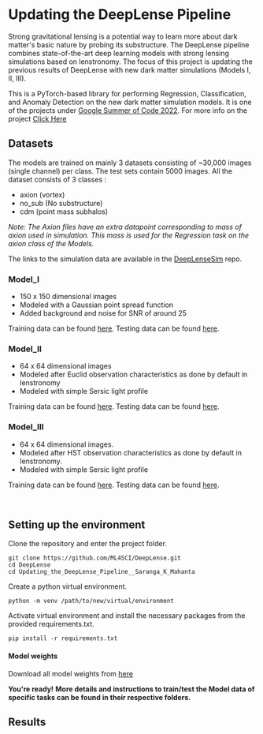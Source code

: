 # Updating the DeepLense Pipeline

Strong gravitational lensing is a potential way to learn more about dark matter's basic nature by probing its substructure.
The DeepLense pipeline combines state-of-the-art deep learning models with strong lensing simulations based on lenstronomy. The focus of this project is updating the previous results of DeepLense with new dark matter simulations (Models I, II, III).

 This is a PyTorch-based library for performing Regression, Classification, and Anomaly Detection on the new dark matter simulation models. It is one of the projects under [Google Summer of Code 2022](https://summerofcode.withgoogle.com/). For more info on the project [Click Here](https://summerofcode.withgoogle.com/programs/2022/projects/iFKJMj0t)
<br>

## Datasets
The models are trained on mainly 3 datasets consisting of ~30,000 images (single channel) per class. The test sets contain 5000 images. All the dataset consists of 3 classes : 

- axion (vortex)
- no_sub (No substructure)
- cdm (point mass subhalos)

*Note: The Axion files have an extra datapoint corresponding to mass of axion used in simulation. This mass is used for the Regression task on the axion class of the Models.*

The links to the simulation data are available in the [DeepLenseSim](https://github.com/mwt5345/DeepLenseSim) repo.

### __Model_I__
- 150 x 150 dimensional images
- Modeled with a Gaussian point spread function
- Added background and noise for SNR of around 25

Training data can be found [here](https://drive.google.com/file/d/1QMVLpqag6S9JWqzmGM_pK4C0F1eBVIfV/view?usp=sharing).
Testing data can be found [here](https://drive.google.com/file/d/1rUAKLLS3p9jDaL9R9m84JVKvMcUuVsO1/view?usp=sharing).


### __Model_II__
- 64 x 64 dimensional images
- Modeled after Euclid observation characteristics as done by default in lenstronomy
- Modeled with simple Sersic light profile

Training data can be found [here](https://drive.google.com/file/d/1HYPkdtVUj9xsoGzFDxT4rhl37KmqDCg4/view?usp=sharing).
Testing data can be found [here](https://drive.google.com/file/d/1PFdpqk7XOAKtg0Cnav4HTzyJiudx9dZv/view?usp=sharing).


### __Model_III__
- 64 x 64 dimensional images.
- Modeled after HST observation characteristics as done by default in lenstronomy.
- Modeled with simple Sersic light profile

Training data can be found [here](https://drive.google.com/file/d/1ynKMJoEeKKJqLfuKRR1Y7rQjeBMM0w94/view?usp=sharing).
Testing data can be found [here](https://drive.google.com/file/d/18BuCv40t6qmiNnhjJF1y9rqSBhBOfDon/view?usp=sharing).

<br>

## Setting up the environment

Clone the repository and enter the project folder.

```
git clone https://github.com/ML4SCI/DeepLense.git
cd DeepLense
cd Updating_the_DeepLense_Pipeline__Saranga_K_Mahanta
```

Create a python virtual environment.

```
python -m venv /path/to/new/virtual/environment
```

Activate virtual environment and install the necessary packages from the provided requirements.txt.

```
pip install -r requirements.txt
```

#### Model weights

Download all model weights from [here](https://mega.nz/folder/SHZ0CLKQ#gQtyY9Yx9CuwWUEH_pbu8w)

__You're ready!__
__More details and instructions to train/test the Model data of specific tasks can be found in their respective folders.__

## Results



